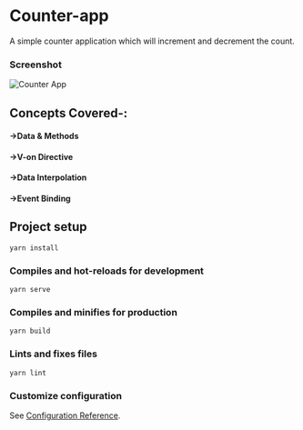 # Counter-app
A simple counter application which will increment and decrement the count.

### Screenshot
![Counter App](https://ak.iocoder.in/mimgs/counterapp.jpeg)

## Concepts Covered-:
#### ->Data & Methods
#### ->V-on Directive
#### ->Data Interpolation
#### ->Event Binding

## Project setup
```
yarn install
```

### Compiles and hot-reloads for development
```
yarn serve
```

### Compiles and minifies for production
```
yarn build
```

### Lints and fixes files
```
yarn lint
```

### Customize configuration
See [Configuration Reference](https://cli.vuejs.org/config/).
